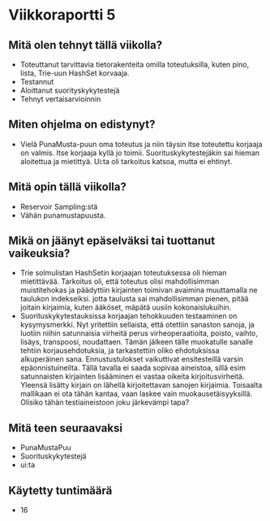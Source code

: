 # Viikkoraportti 5

## Mitä olen tehnyt tällä viikolla?
- Toteuttanut tarvittavia tietorakenteita omilla toteutuksilla, kuten pino, lista, Trie-uun HashSet korvaaja.
- Testannut
- Aloittanut suorityskykytestejä
- Tehnyt vertaisarvioinnin


## Miten ohjelma on edistynyt?
- Vielä PunaMusta-puun oma toteutus ja niin täysin itse toteutettu korjaaja on valmis. Itse korjaaja kyllä jo toimii. Suorituskykytestejäkin sai hieman aloitettua ja mietittyä. Ui:ta oli tarkoitus katsoa, mutta ei ehtinyt.

## Mitä opin tällä viikolla?
- Reservoir Sampling:stä
- Vähän punamustapuusta.

## Mikä on jäänyt epäselväksi tai tuottanut vaikeuksia?
- Trie solmulistan HashSetin korjaajan toteutuksessa oli hieman mietittävää. Tarkoitus oli, että toteutus olisi mahdollisimman muistitehokas ja päädyttiin kirjainten toimivan avaimina muuttamalla ne taulukon indekseiksi. jotta taulusta sai mahdollisimman pienen, pitää joitain kirjaimia, kuten ääköset, mäpätä uusiin kokonaislukuihin.
- Suorituskykytestauksissa korjaajan tehokkuuden testaaminen on kysymysmerkki. Nyt yritettiin sellaista, että otettiin sanaston sanoja, ja luotiin niihin satunnaisia virheitä perus virheoperaatioita, poisto, vaihto, lisäys, transpoosi, noudattaen. Tämän jälkeen tälle muokatulle sanalle tehtiin korjausehdotuksia, ja tarkastettiin oliko ehdotuksissa alkuperäinen sana. Ennustustulokset vaikuttivat ensitesteillä varsin epäonnistuineilta. Tällä tavalla ei saada sopivaa aineistoa, sillä esim satunnaisten kirjainten lisääminen ei vastaa oikeita kirjoitusvirheitä. Yleensä lisätty kirjain on lähellä kirjoitettavan sanojen kirjaimia. Toisaalta mallikaan ei ota tähän kantaa, vaan laskee vain muokausetäisyyksillä. Olisiko tähän testiaineistoon joku järkevämpi tapa?


## Mitä teen seuraavaksi
- PunaMustaPuu
- Suorituskykytestejä
- ui:ta

## Käytetty tuntimäärä
- 16
